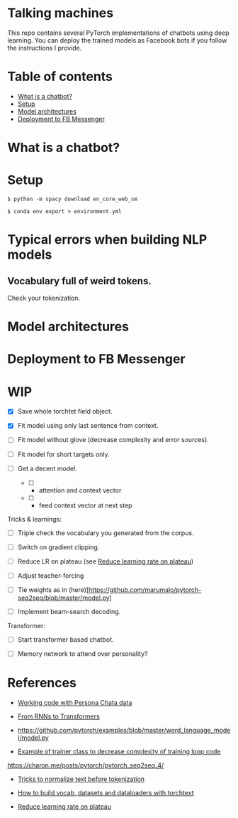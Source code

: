 # Talking machines

This repo contains several PyTorch implementations of chatbots using deep learning. You can deploy the trained models as Facebook bots if you follow
the instructions I provide.

# Table of contents

* [What is a chatbot?](#what-is-a-chatbot?)
* [Setup](#setup)
* [Model architectures](#model-architectures)
* [Deployment to FB Messenger](#deployment-to-fb-messenger)

# What is a chatbot?

# Setup

```
$ python -m spacy download en_core_web_sm
```

```
$ conda env export > environment.yml
```

# Typical errors when building NLP models

## Vocabulary full of weird tokens.
Check your tokenization.


# Model architectures

# Deployment to FB Messenger

# WIP

- [x] Save whole torchtet field object.
- [x] Fit model using only last sentence from context.
- [ ] Fit model without glove (decrease complexity and error sources).
- [ ] Fit model for short targets only.

- [ ] Get a decent model.
    * [ ] + attention and context vector
    * [ ] + feed context vector at next step

Tricks & learnings:
- [ ] Triple check the vocabulary you generated from the corpus.
- [ ] Switch on gradient clipping.
- [ ] Reduce LR on plateau (see [Reduce learning rate on plateau](https://github.com/marumalo/pytorch-seq2seq/blob/master/train.py))
- [ ] Adjust teacher-forcing
- [ ] Tie weights as in (here)[https://github.com/marumalo/pytorch-seq2seq/blob/master/model.py]
- [ ] Implement beam-search decoding.


Transformer:
- [ ] Start transformer based chatbot.
- [ ] Memory network to attend over personality?


# References

- [Working code with Persona Chata data](https://github.com/urikz/ChatBot/blob/master/ShaLab/models/model.py)
- [From RNNs to Transformers](https://dzone.com/articles/rnn-seq2seq-transformers-introduction-to-neural-ar)

- https://github.com/pytorch/examples/blob/master/word_language_model/model.py

- [Example of trainer class to decrease complexity of training loop code](https://github.com/codertimo/BERT-pytorch/blob/master/bert_pytorch/trainer/pretrain.py)

https://charon.me/posts/pytorch/pytorch_seq2seq_4/


- [Tricks to normalize text before tokenization](https://pytorch.org/text/_modules/torchtext/data/utils.html)

- [How to build vocab, datasets and dataloaders with torchtext](https://pytorch.org/tutorials/beginner/torchtext_translation_tutorial.html)

- [Reduce learning rate on plateau](https://github.com/marumalo/pytorch-seq2seq/blob/master/train.py)